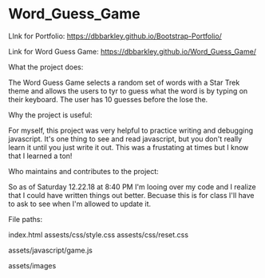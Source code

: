 # Word_Guess_Game

LInk for Portfolio: https://dbbarkley.github.io/Bootstrap-Portfolio/

Link for Word Guess Game: https://dbbarkley.github.io/Word_Guess_Game/

What the project does:

The Word Guess Game selects a random set of words with a Star Trek theme and allows the users to tyr to guess what the word is by typing on their keyboard. The user has 10 guesses before the lose the. 

Why the project is useful:

For myself, this project was very helpful to practice writing and debugging javascript. It's one thing to see and read javascript, but you don't really learn it until you just write it out. This was a frustating at times but I know that I learned a ton! 

Who maintains and contributes to the project:

So as of Saturday 12.22.18 at 8:40 PM I'm looing over my code and I realize that I could have written things out better. 
Becuase this is for class I'll have to ask to see when I'm allowed to update it.

File paths:

index.html
assests/css/style.css
assests/css/reset.css

assets/javascript/game.js

assets/images
